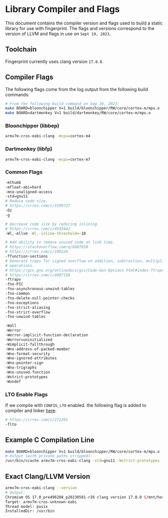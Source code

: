 # Library Compiler and Flags

This document contains the compiler version and flags used to build a static
library for use with fingerprint. The flags and versions correspond to the
version of LLVM and flags in use on `Sept 19, 2023`.

## Toolchain

Fingerprint currently uses clang version `17.0.0`.

## Compiler Flags

The following flags come from the log output from the following build commands:

```bash
# From the following build command on Sep 19, 2023:
make BOARD=bloonchipper V=1 build/bloonchipper/RW/core/cortex-m/mpu.o
make BOARD=dartmonkey V=1 build/dartmonkey/RW/core/cortex-m/mpu.o
```

### Bloonchipper (libbep)

```bash
armv7m-cros-eabi-clang -mcpu=cortex-m4
```

### Dartmonkey (libfp)

```bash
armv7m-cros-eabi-clang -mcpu=cortex-m7
```

### Common Flags

```bash
-mthumb
-mfloat-abi=hard
-mno-unaligned-access
-std=gnu11
# Reduce code size.
# https://crrev.com/c/3199737
-Oz
-g

# Decrease code size by reducing inlining.
# https://crrev.com/c/4545442
-Wl,-mllvm -Wl,-inline-threshold=-10

# Add ability to remove unused code at link time.
# https://stackoverflow.com/q/6687630
# https://crrev.com/c/189224
-ffunction-sections
# Generate traps for signed overflow on addition, subtraction, multiplication
# operations.
# https://gcc.gnu.org/onlinedocs/gcc/Code-Gen-Options.html#index-ftrapv
# https://crrev.com/c/4007158
-ftrapv
-fno-PIC
-fno-asynchronous-unwind-tables
-fno-common
-fno-delete-null-pointer-checks
-fno-exceptions
-fno-strict-aliasing
-fno-strict-overflow
-fno-unwind-tables

-Wall
-Werror
-Werror-implicit-function-declaration
-Werror=uninitialized
-Wimplicit-fallthrough
-Wno-address-of-packed-member
-Wno-format-security
-Wno-ignored-attributes
-Wno-pointer-sign
-Wno-trigraphs
-Wno-unused-function
-Wstrict-prototypes
-Wundef
```

### LTO Enable Flags

If we compile with `CONFIG_LTO` enabled. the following flag is added to compiler and linker
[here](https://source.chromium.org/chromiumos/chromiumos/codesearch/+/main:src/platform/ec/core/cortex-m/build.mk;l=39-42;drc=cc1e6b32d29f3061bf5e8a2b8954d6ef1aaaecff):

```bash
# https://crrev.com/c/271291
-flto
```

## Example C Compilation Line

```bash
make BOARD=bloonchipper V=1 build/bloonchipper/RW/core/cortex-m/mpu.o
# Output (with private paths stripped):
/usr/bin/ccache armv7m-cros-eabi-clang -std=gnu11 -Wstrict-prototypes -Wno-pointer-sign -Werror-implicit-function-declaration -Wno-ignored-attributes -DOUTDIR=build/bloonchipper/RW -DCHIP=stm32 -DBOARD_TASKFILE=ec.tasklist -DBOARD=bloonchipper -DCORE=cortex-m -DPROJECT=ec -DCHIP_VARIANT=stm32f412 -DCHIP_FAMILY=STM32F4 -DBOARD_BLOONCHIPPER= -DCHIP_STM32= -DCORE_CORTEX_M= -DCHIP_VARIANT_STM32F412= -DCHIP_FAMILY_STM32F4= -DFINAL_OUTDIR=build/bloonchipper -DPROTOBUF_MIN_PROTOC_VERSION=0  -Iinclude  -Icore/cortex-m/include  -Iinclude/driver  -Icore/cortex-m  -Ichip/stm32  -Iboard/bloonchipper  -Iboard/bloonchipper  -Icommon  -Ifuzz  -Ipower  -Itest  -Icts/common  -Icts/  -Ibuild/bloonchipper/gen  -Iprivate  -Icommon  -Icommon/fpsensor  -Icommon/vboot  -Icommon/spi  -Icommon/spi/flash_reg  -Icommon/spi/flash_reg/private  -Icommon/spi/flash_reg/src  -Icommon/spi/flash_reg/public  -Icommon/usbc  -Icommon/mock  -Idriver  -Idriver/ioexpander  -Idriver/retimer  -Idriver/temp_sensor  -Idriver/sha256  -Idriver/cec  -Idriver/bc12  -Idriver/nfc  -Idriver/led  -Idriver/usb_mux  -Idriver/fingerprint  -Idriver/fingerprint/elan  -Idriver/fingerprint/fpc  -Idriver/fingerprint/fpc/libfp  -Idriver/fingerprint/fpc/bep  -Idriver/ppc  -Idriver/charger  -Idriver/battery  -Idriver/tcpm  -Idriver/wpc  -Ilibc  -Ithird_party/boringssl/common  -Icrypto  -Ibuild/bloonchipper  -Ifuzz  -Itest  -Ithird_party  -Ispi/flash_regpublic   -I.    -DTEST_ec= -DTEST_EC=        -Iinclude/driver  -DSECTION_IS_RW= -DSECTION=RW -DHAS_TASK_FPSENSOR= -DHAS_TASK_RWSIG_RO= -fno-PIC -DCHROMIUM_EC= -DHAVE_PRIVATE -DHAS_TASK_HOOKS= -DHAS_TASK_HOSTCMD= -DHAS_TASK_CONSOLE=  -I../../third_party/boringssl -I../../third_party/boringssl/include -I/mnt/host/source/src/platform/ec/third_party/boringssl/include -D__TRUSTY__ -mcpu=cortex-m4 -mcpu=cortex-m4 -mthumb -Oz      -Wl,-mllvm -Wl,-inline-threshold=-10 -mno-unaligned-access -mfloat-abi=hard -g  -ftrapv -Wall -Wundef -Wno-trigraphs -Wno-format-security -Wno-address-of-packed-member -fno-common -fno-strict-aliasing -fno-strict-overflow -Wimplicit-fallthrough -fno-exceptions -fno-unwind-tables -fno-asynchronous-unwind-tables -Werror -Werror=uninitialized -Wno-unused-function  -ffunction-sections -fno-delete-null-pointer-checks -fno-PIC -MMD -MP -MF build/bloonchipper/RW/core/cortex-m/mpu.o.d -c core/cortex-m/mpu.c -MT build/bloonchipper/RW/core/cortex-m/mpu.o -o build/bloonchipper/RW/core/cortex-m/mpu.o
```

## Exact Clang/LLVM Version

```bash
armv7m-cros-eabi-clang --version
# Output:
Chromium OS 17.0_pre496208_p20230501-r26 clang version 17.0.0 (/mnt/host/source/src/third_party/llvm-project 98f5a340975bc00197c57e39eb4ca26e2da0e8a2)
Target: armv7m-cros-unknown-eabi
Thread model: posix
InstalledDir: /usr/bin
```
